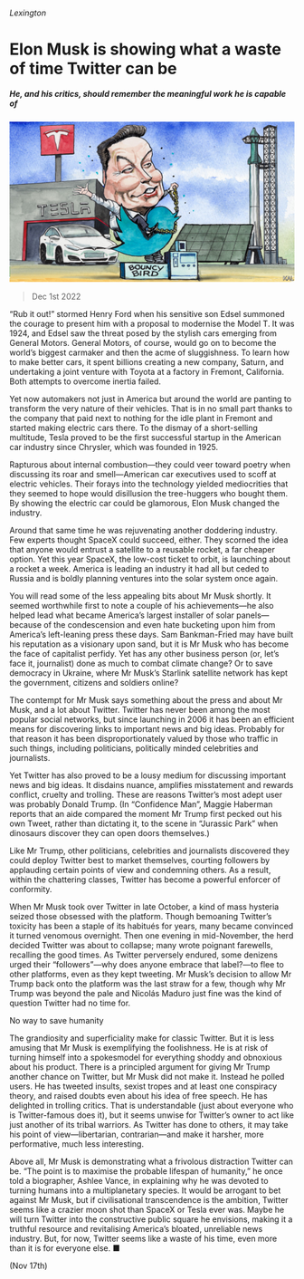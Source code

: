 ###### Lexington

# Elon Musk is showing what a waste of time Twitter can be 

##### He, and his critics, should remember the meaningful work he is capable of 

![image](images/20221203_USD000.jpg) 

> Dec 1st 2022 

“Rub it out!” stormed Henry Ford when his sensitive son Edsel summoned the courage to present him with a proposal to modernise the Model T. It was 1924, and Edsel saw the threat posed by the stylish cars emerging from General Motors. General Motors, of course, would go on to become the world’s biggest carmaker and then the acme of sluggishness. To learn how to make better cars, it spent billions creating a new company, Saturn, and undertaking a joint venture with Toyota at a factory in Fremont, California. Both attempts to overcome inertia failed.

Yet now automakers not just in America but around the world are panting to transform the very nature of their vehicles. That is in no small part thanks to the company that paid next to nothing for the idle plant in Fremont and started making electric cars there. To the dismay of a short-selling multitude, Tesla proved to be the first successful startup in the American car industry since Chrysler, which was founded in 1925. 

Rapturous about internal combustion—they could veer toward poetry when discussing its roar and smell—American car executives used to scoff at electric vehicles. Their forays into the technology yielded mediocrities that they seemed to hope would disillusion the tree-huggers who bought them. By showing the electric car could be glamorous, Elon Musk changed the industry. 

Around that same time he was rejuvenating another doddering industry. Few experts thought SpaceX could succeed, either. They scorned the idea that anyone would entrust a satellite to a reusable rocket, a far cheaper option. Yet this year SpaceX, the low-cost ticket to orbit, is launching about a rocket a week. America is leading an industry it had all but ceded to Russia and is boldly planning ventures into the solar system once again.

You will read some of the less appealing bits about Mr Musk shortly. It seemed worthwhile first to note a couple of his achievements—he also helped lead what became America’s largest installer of solar panels—because of the condescension and even hate bucketing upon him from America’s left-leaning press these days. Sam Bankman-Fried may have built his reputation as a visionary upon sand, but it is Mr Musk who has become the face of capitalist perfidy. Yet has any other business person (or, let’s face it, journalist) done as much to combat climate change? Or to save democracy in Ukraine, where Mr Musk’s Starlink satellite network has kept the government, citizens and soldiers online?

The contempt for Mr Musk says something about the press and about Mr Musk, and a lot about Twitter. Twitter has never been among the most popular social networks, but since launching in 2006 it has been an efficient means for discovering links to important news and big ideas. Probably for that reason it has been disproportionately valued by those who traffic in such things, including politicians, politically minded celebrities and journalists. 

Yet Twitter has also proved to be a lousy medium for discussing important news and big ideas. It disdains nuance, amplifies misstatement and rewards conflict, cruelty and trolling. These are reasons Twitter’s most adept user was probably Donald Trump. (In “Confidence Man”, Maggie Haberman reports that an aide compared the moment Mr Trump first pecked out his own Tweet, rather than dictating it, to the scene in “Jurassic Park” when dinosaurs discover they can open doors themselves.)

Like Mr Trump, other politicians, celebrities and journalists discovered they could deploy Twitter best to market themselves, courting followers by applauding certain points of view and condemning others. As a result, within the chattering classes, Twitter has become a powerful enforcer of conformity. 

When Mr Musk took over Twitter in late October, a kind of mass hysteria seized those obsessed with the platform. Though bemoaning Twitter’s toxicity has been a staple of its habitués for years, many became convinced it turned venomous overnight. Then one evening in mid-November, the herd decided Twitter was about to collapse; many wrote poignant farewells, recalling the good times. As Twitter perversely endured, some denizens urged their “followers”—why does anyone embrace that label?—to flee to other platforms, even as they kept tweeting. Mr Musk’s decision to allow Mr Trump back onto the platform was the last straw for a few, though why Mr Trump was beyond the pale and Nicolás Maduro just fine was the kind of question Twitter had no time for. 

No way to save humanity

The grandiosity and superficiality make for classic Twitter. But it is less amusing that Mr Musk is exemplifying the foolishness. He is at risk of turning himself into a spokesmodel for everything shoddy and obnoxious about his product. There is a principled argument for giving Mr Trump another chance on Twitter, but Mr Musk did not make it. Instead he polled users. He has tweeted insults, sexist tropes and at least one conspiracy theory, and raised doubts even about his idea of free speech. He has delighted in trolling critics. That is understandable (just about everyone who is Twitter-famous does it), but it seems unwise for Twitter’s owner to act like just another of its tribal warriors. As Twitter has done to others, it may take his point of view—libertarian, contrarian—and make it harsher, more performative, much less interesting. 

Above all, Mr Musk is demonstrating what a frivolous distraction Twitter can be. “The point is to maximise the probable lifespan of humanity,” he once told a biographer, Ashlee Vance, in explaining why he was devoted to turning humans into a multiplanetary species. It would be arrogant to bet against Mr Musk, but if civilisational transcendence is the ambition, Twitter seems like a crazier moon shot than SpaceX or Tesla ever was. Maybe he will turn Twitter into the constructive public square he envisions, making it a truthful resource and revitalising America’s bloated, unreliable news industry. But, for now, Twitter seems like a waste of his time, even more than it is for everyone else. ■



 (Nov 17th)


